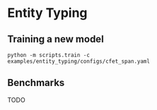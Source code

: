 # Entity Typing

## Training a new model
```
python -m scripts.train -c examples/entity_typing/configs/cfet_span.yaml
```

## Benchmarks
TODO
